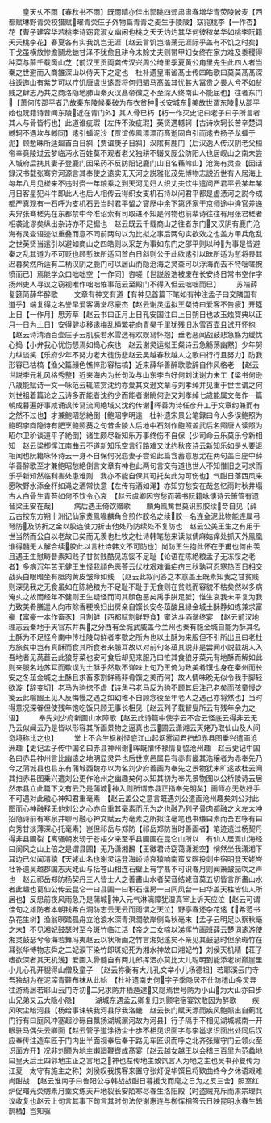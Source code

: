 <!-- { "loadSidebar": true } -->
　　皇天乆不雨【春秋书不雨】既雨晴亦佳出郭眺四郊肃肃春増华青荧陵陂麦【西都赋琳野青荧校猎赋曜青荧庄子外物篇青青之麦生于陵陂】窈窕桃李【一作杏】花【曹子建容华若桃李诗窈窕淑女幽闲也桃之夭夭灼灼其华何彼秾矣华如桃李阮籍夭夭桃李花】春夏各有实我饥岂无涯【赵云言饥岂浩荡无涯际乎盖有不饥之时矣】干戈虽横放惨澹鬬龙虵甘泽不犹愈且耕今未賖丈夫则带甲妇女终在家力难及黍稷得种菜与蔴千载啇山芝【前汉王贡両龚传汉兴周公绮里季夏黄公甪里先生此四人者当秦之世避而入商雒深山以侍天下之定也　杜补遗皇甫谧髙士传四皓歌曰莫莫髙髙深谷逶迤山有紫芝可以疗饥唐虞世逺吾将何归驷马髙盖其忧甚大冨贵之畏人兮不如贫贱之肆志乃共之商洛隐地肺山秦灭汉髙帝徴之不至深入终南山不能屈也】往者东门【萧何传邵平者乃故秦东陵候秦破为布衣贫种长安城东美故世谓东陵从邵平始也阮籍诗昔闻东陵近在青门外】其人骨已朽【朽一作灭史记曰老子曰子所言者其人与骨皆朽也】此道谁疵瑕【左传不汝疵瑕】英贤遇轗轲【古诗坎轲长苦辛楚词轗轲不遇坎与轗同】逺引蟠泥沙【贾谊传鳯漂漂而髙逝固自引而逺去扬子龙蟠于泥】顾慙昧所适廻首白日斜【贾谊庚子日斜】汉隂有鹿门【后汉逸人传汉阴老父桓帝幸竟陵过云梦临沔水百姓莫不观者老父独耕不辍又厐公防阳人也居岘山之南未尝入城府后携其妻子登鹿门因采药不反防阳记鹿门山旧名蘓岭山】沧海有灵查【因话録汉书载张骞穷河源言其奉使之逺实无天河之説雅张茂先愽物志説近世有人居海上每年八月见槎来不违时赍一年粮乘之到天河见妇人织丈夫饮牛遣问严君平云某年某月日客星犯斗牛即此人也后人相传云得织女支机石持以问君平都是虚慿河之説今成都严真观有一石呼为支机石云当时君平留之寳歴中余下第还家于京师途中逄官差递夫舁张骞槎先在东都禁中今准诏索有司取进不知是何物也前辈诗往往有用张君槎者相袭讹谬矣纵出杂诗亦不足据也　赵云既云千载商山芝往者东门又汉阴有鹿门沧海有灵查语迹似重叠而意不同前两句以为比拟之事后两句实欲效之也盖方甲兵危乱之世英贤当逺引以避如商山之四皓则以采芝为事如东门之邵平则以种为事是皆避秦之乱其道为不可贬也顾慙昧所适回首白日斜则公于此欲逺引以昧所适为慙将畏其迟暮矣然所适有二柄汉阴之鹿门可以居山而隐沧海之灵查可以浮海而去不特咄嗟惋愤而已】焉能学众口咄咄空【一作同】咨嗟【世説殷浩被废在长安终日常书空作字扬州吏人寻议之窃视唯作咄咄恠事范云至殿门不得入但云咄咄而巳】
　　苏端薛复筵简薛华醉歌
　　文章有神交有道【有神见首篇下笔如有神注孟子曰交隣国有道乎】端复得之名誉早爱客满堂尽豪杰【赵云谢灵运拟王粲诗曰爱客不告疲】开筵上日【一作月】思芳草【赵云书曰正月上日孔安国注曰上日朔日也故玉烛寳典以正月一日为上日】安得健歩移逺梅乱挿繁花向青昊千里犹残旧氷雪百壶且试开怀抱【赵云诗清酒百壶庄子云肌肤若氷雪选有欢娱冩怀抱】垂老恶闻战鼓悲急觞为缓忧心捣【小弁我心忧伤惄焉如捣心疾也　赵云谢灵运拟王粲诗云急觞荡幽黙】少年努力纵谈笑【乐府少年不努力老大徒伤悲赵云吴越春秋越人之歌曰行行且努力】防我形容已枯槁【渔父篇顔色憔悴形容枯槁】近来薛华善醉歌歌辞自作风格老　【赵云世説李元礼风格秀整】近来海内为长句汝与山东李白好何刘沈谢力未工【梁书何逊八歳能赋诗一文一咏范云辄嗟赏沈约亦爱其文逊文章与刘孝绰并见重于世世谓之何刘世祖着篇论之云诗多而能者沈约少而能者谢眺何逊又刘孝绰七歳能属文毎作一篇朝成暮遍好事咸诵讽传冩流闻絶域又沈约传谢晖善为诗任彦升工于文章约兼而有之然不过也】才兼鲍昭愁絶倒【鲍昭字明逺　杜补遗宋景公笔録曰今人多误鲍照为鲍昭李商隐诗有肥烹鲍照葵之句昔金陵人后地中石刻作鲍照盖武后名照唐人读照为昭尔卫玠谈道平子絶倒】诸生颇尽新知乐万事终伤不自保【少司命云乐莫乐兮新相知　赵云梁栁恽江南曲云不道新知乐空言行路难又沈约秋夜诗云新知乐如是乆要讵相闻也阮籍咏怀诗云一身不自保何况恋妻子尝论此篇含蓄意思尤在两句盖自座中薛华善醉歌至才兼鲍昭愁絶倒言文章有神也此两句言交有道也世人不知惟旧之可求而乐乎新知然临利害处患难则　我亦不能自保其可托矣此为可伤也】气酣日落西风来愿吹野水添金杯如渑之酒常快意【左传有酒如渑】亦知穷愁安在哉忽忆雨时秋井塌古人白骨生青苔如何不饮令心哀　【赵云虞卿因穷愁而著书阮籍咏懐诗云箫管有遗音梁王安在哉】
　　病后遇王倚饮赠歌
　　麟角鳯觜世莫识煎胶续竒自见【薛云古按东方朔十洲记仙家煑鳯喙麟角合煎作胶名之续胶一名连金泥此物能连属弓弩防及防折之金以胶连使力折击他处乃防续处不复防也　赵云公美王生之有用于世当然而公自以老故已矣而无羡也杜牧之杜诗韩笔愁来读似倩麻姑痒处抓天外鳯凰谁得髓无人解合续胶此以言杜诗韩文不可防也】尚防王生抱此怀在于甫也何由羡且遇王生慰畴昔素知贱子甘贫贱酷见冻馁不足耻【论语在陈絶粮孟子无冻馁之老者】多病沉年苦无健王生怪我顔色恶荅云伏枕艰难徧疟疠三秋孰可忍寒热百日相交战头白眼暗坐有胝肉黄皮皱命如线　【赵云此叙问答之本意盖王既素知我之甘贫贱则深见我之无食虽如在陈絶粮为不足耻不耻于无食则在贫贱而容貌不枯矣然以多病淹乆之故而经年不健则王生疑怪而问其顔色恶矣禹手胼足胝】惟生哀我未平复为我力致美肴膳遣人向市賖香粳唤妇出房亲自馔长安冬葅酸且緑金城土酥静如练兼求富豪【富豪一本作畜豕】且割鲜【西都赋割鲜野食】蜜沽斗酒谐终宴　【赵云前汉地理志云秦地于天官东井舆之分西有金城武威盖今兰州也秦有駞金城自能为酥其名土酥为不足怪今南中传杜陵句觧者李歜之所为也以土酥为来服但不引所出且曰老杜方旅贫中岂有真酥而食其所食者来服耳故以对前句冬葅其説非是尝闻小説载胡人入吾地者见莴苣云此狼芽菜也安可食后却见来服乃曰恠其食狼牙菜元有地酥而解如此则来服名地苏耳而歜误为土酥乎然歜不详味上句乃王倚为致美肴馔也身在秦州而长安之冬葅金城之土酥且求畜豕割鲜焉非肴馔之羙而何】故人情味晚无似令我手脚轻欲漩【辞变切】老马为驹揔不虚【诗角弓老马反为驹不顾其后注己老矣而孩童慢之笺云此喻幽王见人反悔慢之遇之如幼稚不自顾念役至年老人之遇己亦将然也】当时得意况深眷但使残年饱吃饭只顾无事长相见【赵云列子载智叟所云有残年余力之语】
　　奉先刘少府新画山水障歌【赵云此诗篇中使字云不合云怪底云得非云无乃云似闻云乃是皆以形容其所画景物之逼真也云圃云潇湘云天姥乃取仙山及人间竒境称比之也】
　　堂上不合生枫树怪底江山起烟雾闻君扫却赤县图乗兴遣画沧洲趣【史记孟子传中国名曰赤县神州谢晖既懽怀禄情复恊沧州趣　赵云史记中国名曰赤县神州言比幽逺之地明显灵异也后世京邑属县有赤有畿其浩穣者为赤奉先乃今之蒲城县也县东有蒲城西魏亦以为名刘少府善画为奉先之景物犹未旷逺故杜云闻其扫赤县图乗兴遣刘公更作沧州之幽趣矣何以知其初为奉先景物图以公桥陵诗云居然赤县立此篇下文有云乃是蒲城神入则所谓赤县正指奉先明矣】画师亦无数好手不可遇对此融心神知君重毫素　【赵云盖公之意言既遇刘公遣画沧州趣矣刘公对此图而心神融释无他刘公之心亦自重其毫素而乐为之也融乃列子骨肉都融之义左太冲招隐诗前有寒泉井聊可融心神文赋云为毫素之所拟注毫笔也书缣曰素而吾君咏有曰向秀甘淡薄深心托毫素】岂但祁岳与郑防【祁岳郑防当时善画者】笔迹逺过杨契丹得非县圃裂【离骚朝发轫于苍梧夕来至乎县圃圃在昆仑山所以　有仙人居焉山海经曰阆风之山上倍之是谓县圃】无乃潇湘飜【王徴君诗窈蔼潇湘空】悄然坐我潇湘下耳边已似闻清猿【天姥山名也谢灵运登海峤诗哀猿响南蛮又暝投剡中宿明登天姥岑　杜补遗吴越郡国志天姥山与括苍山相连石壁上有字髙不可识春月则闻箫皷笳吹之声也　赵云祁岳郑防杨契丹三人皆士人之善畵山水者契音结姥音莫五切皆言所畵山水者此趣也葛仙公传云昆仑一曰县圃一曰积石瑶房一曰间风台一曰华盖天柱皆仙人所居也】反思前夜风雨急乃是蒲城神入元气淋漓障犹湿真宰上诉天应泣【赵云可谓佳句之雄防者本朝钱希白洞防志云无云而雨谓之天泣】野亭春还杂花逺【希范书杂花生树】渔翁暝踏孤舟立沧浪水深青溟濶欹岸侧岛秋毫末【孟子云明足以察秋毫之末】不见湘妃鼓瑟时至今斑竹临江活【帝之二女啼以涕挥竹画班薛云楚词逺游使湘灵鼓瑟兮令海若舞冯夷赵云以状所画之竹言湘妃逺矣不亲见其鼓瑟时但余斑竹在耳张华愽物志舜之二妃涙下染竹即斑妃死为湘水神故曰湘妃竹】刘侯天机精【荘子嗜欲深者其天机浅】爱画入骨髓自有两儿郎挥洒亦莫比大儿聪明到能添老树巅崖里小儿心孔开貎得山僧及童子　【赵云祢衡有大儿孔文举小儿杨德祖】若耶溪云门寺吾独胡为在泥滓青鞋布袜从此始　【杜补遗南史何字子季隐居不仕防稽山多灵异往游焉居若耶山云门寺初二兄求防并栖遁逮又隐焉世号防为小山为大山亦曰步山兄弟又云大隐小隐】
　　湖城东遇孟云卿复归刘颢宅宿宴饮散因为醉歌
　　疾风吹尘暗河县【杨给事诔轶我河县俘我洛畿　赵云长门赋天漂而疾风鲍照出自蓟北门行有曰庭风冲塞起沙砾自飘扬湖城濵河故为河县】行子隔手不相见湖城城南一开眼驻马偶失云卿面【赵云管子道涂扬尘十歩不相见识面字与李邕求识面出处同后汉应奉传注造车匠于门内出半面视奉后奉于路见车匠识而呼之北齐张耀守门云领火至识面方开】况非刘颢为地主嬾廻鞭辔成髙宴【赵云越女越王以会稽三百里为范蠡地曰皇天后土四邻地主正之言地之神也左传地主致饩言人为地之主也吴书孙夐传为江夏　太守有施主之称】刘侯叹我携客来置守张灯促华馔且将欵曲终今夕休语艰难尚酣战　【赵云淮南子曰鲁阳公与韩战战酣日暮援戈而麾之日为之反三舍】照室红炉促曙光荧牕素月埀文练天开地裂长安陌寒尽春生洛阳殿【时盗贼充斥而肃宗理兵议收复也赵云上句言其事下句言其时句法使谢惠连与栁恽相答云日映昆明水春生鳷鹊栖】岂知驱
